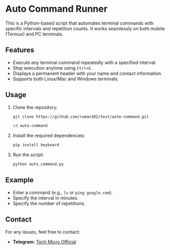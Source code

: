 
# Auto Command Runner

This is a Python-based script that automates terminal commands with specific intervals and repetition counts. It works seamlessly on both mobile (Termux) and PC terminals.

## Features
- Execute any terminal command repeatedly with a specified interval.
- Stop execution anytime using `Ctrl+X`.
- Displays a permanent header with your name and contact information.
- Supports both Linux/Mac and Windows terminals.

## Usage
1. Clone the repository:
   ```bash
   git clone https://github.com/ruman102/test/auto-command.git
   ```
   ```bash
   cd auto-command
   ```
2. Install the required dependencies:
   ```bash
   pip install keyboard
   ```
3. Run the script:
   ```bash
   python auto_command.py
   ```

## Example
- Enter a command (e.g., `ls` or `ping google.com`).
- Specify the interval in minutes.
- Specify the number of repetitions.

## Contact
For any issues, feel free to contact:
- **Telegram**: [Tech Micro Official](https://t.me/techmicroofficial)
